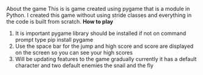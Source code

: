 About the game
 This is is game created using pygame that is a module in Python.
 I created this game without using stride classes and everything in the code is built from scratch.
 <b> How to play</b>
 1. It is important pygame library should be installed if not on command prompt type 
 pip install pygame
 2. Use the space bar for the jump and high score and score are displayed on the screen so you can see your high scores
 3. Will be updating features to the game gradually currently it has a default character and two default enemies the snail and the fly
 
